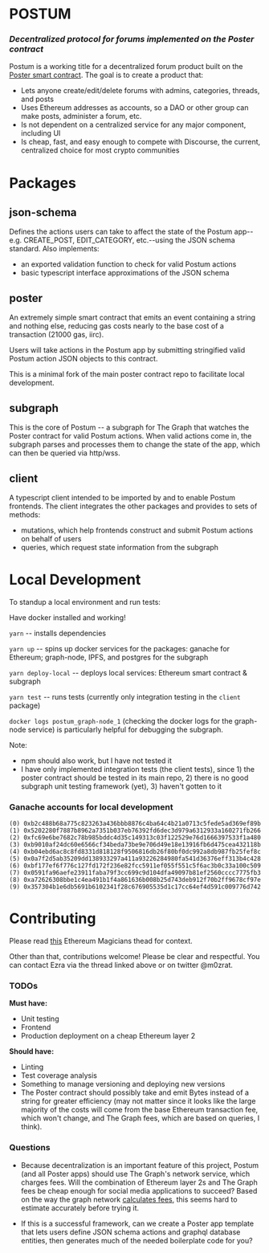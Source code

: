 # POSTUM
### *Decentralized protocol for forums implemented on the Poster contract*

Postum is a working title for a decentralized forum product built on the [Poster smart contract](https://github.com/ETHPoster). The goal is to create a product that:
- Lets anyone create/edit/delete forums with admins, categories, threads, and posts
- Uses Ethereum addresses as accounts, so a DAO or other group can make posts, administer a forum, etc.
- Is not dependent on a centralized service for any major component, including UI
- Is cheap, fast, and easy enough to compete with Discourse, the current, centralized choice for most crypto communities

# Packages
## json-schema
Defines the actions users can take to affect the state of the Postum app--e.g. CREATE_POST, EDIT_CATEGORY, etc.--using the JSON schema standard. Also implements:
- an exported validation function to check for valid Postum actions
- basic typescript interface approximations of the JSON schema

## poster
An extremely simple smart contract that emits an event containing a string and nothing else, reducing gas costs nearly to the base cost of a transaction (21000 gas, iirc).

Users will take actions in the Postum app by submitting stringified valid Postum action JSON objects to this contract.

This is a minimal fork of the main poster contract repo to facilitate local development.

## subgraph
This is the core of Postum -- a subgraph for The Graph that watches the Poster contract for valid Postum actions. When valid actions come in, the subgraph parses and processes them to change the state of the app, which can then be queried via http/wss.

## client
A typescript client intended to be imported by and to enable Postum frontends. The client integrates the other packages and provides to sets of methods:
- mutations, which help frontends construct and submit Postum actions on behalf of users 
- queries, which request state information from the subgraph

# Local Development
To standup a local environment and run tests:

Have docker installed and working!

`yarn` -- installs dependencies

`yarn up` -- spins up docker services for the packages: ganache for Ethereum; graph-node, IPFS, and postgres for the subgraph

`yarn deploy-local` -- deploys local services: Ethereum smart contract & subgraph

`yarn test` -- runs tests (currently only integration testing in the `client` package)

`docker logs postum_graph-node_1` (checking the docker logs for the graph-node service) is particularly helpful for debugging the subgraph.

Note:
- npm should also work, but I have not tested it
- I have only implemented integration tests (the client tests), since 1) the poster contract should be tested in its main repo, 2) there is no good subgraph unit testing framework (yet), 3) haven't gotten to it

### Ganache accounts for local development
```
(0) 0xb2c488b68a775c823263a436bbb8876c4ba64c4b21a0713c5fede5ad369ef89b
(1) 0x5202280f7887b8962a7351b037eb76392fd6dec3d979a6312933a160271fb266
(2) 0xfc69e6be7682c78b985bddc4d35c149313c03f122529e76d1666397533f1a480
(3) 0xb9010af24dc60e6566cf34beda73be9e706d49e18e13916fb6d475cea432118b
(4) 0xb04ebd6ac8c8fd8331d818128f9506816db26f80bf0dc992a8db987fb25fef8c
(5) 0x0a7f2d5ab35209dd138933297a411a93226284980fa541d36376eff313b4c428
(6) 0xbf177ef6f776c127fd172f236e82fcc5911ef055f551c5f6ac3b0c33a100c509
(7) 0x0591fa96aefe23911faba79f3cc699c9d104dfa49097b81ef2560cccc7775fb3
(8) 0xa72626308bbe1c4ea491b1f4a861636b008b25d743deb912f70b2ff9678cf97e
(9) 0x357304b1e6db5691b6102341f28c676905535d1c17cc64ef4d591c009776d742
```

# Contributing
Please read [this](https://ethereum-magicians.org/t/eip-eip-3722-poster-a-ridiculously-simple-general-purpose-social-media-smart-contract/6751/58) Ethereum Magicians thead for context.

Other than that, contributions welcome! Please be clear and respectful. You can contact Ezra via the thread linked above or on twitter @m0zrat.

### TODOs
**Must have:**
- Unit testing
- Frontend
- Production deployment on a cheap Ethereum layer 2

**Should have:**
- Linting
- Test coverage analysis
- Something to manage versioning and deploying new versions
- The Poster contract should possibly take and emit Bytes instead of a string for greater efficiency (may not matter since it looks like the large majority of the costs will come from the base Ethereum transaction fee, which won't change, and The Graph fees, which are based on queries, I think).

### Questions
- Because decentralization is an important feature of this project, Postum (and all Poster apps) should use The Graph's network service, which charges fees. Will the combination of Ethereum layer 2s and The Graph fees be cheap enough for social media applications to succeed? Based on the way the graph network [calculates fees](https://thegraph.com/blog/the-graph-grt-token-economics), this seems hard to estimate accurately before trying it.

- If this is a successful framework, can we create a Poster app template that lets users define JSON schema actions and graphql database entities, then generates much of the needed boilerplate code for you?